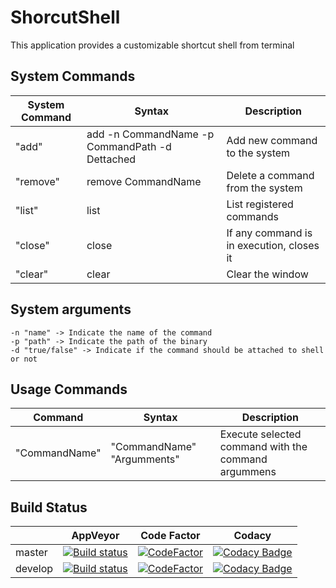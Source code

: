 # ShorcutShell

This application provides a customizable shortcut shell from terminal

## System Commands
|System Command|Syntax|Description|
|-------|------|-----------|
|"add"|add -n CommandName -p CommandPath -d Dettached|Add new command to the system|
|"remove"|remove CommandName|Delete a command from the system|
|"list"|list|List registered commands|
|"close"|close|If any command is in execution, closes it|
|"clear"|clear|Clear the window|

## System arguments
	-n "name" -> Indicate the name of the command
	-p "path" -> Indicate the path of the binary
	-d "true/false" -> Indicate if the command should be attached to shell or not

## Usage Commands
|Command|Syntax|Description|
|-------|------|-----------|
|"CommandName"|"CommandName" "Argumments"|Execute selected command with the command argummens|

## Build Status
||AppVeyor|Code Factor|Codacy|
|--|--------|-----------|------|
|master|[![Build status](https://ci.appveyor.com/api/projects/status/iemq9gog0qg61vp6/branch/master?svg=true)](https://ci.appveyor.com/project/kabestrus/shortcutshell/branch/master)|[![CodeFactor](https://www.codefactor.io/repository/github/jorturfer/shortcutshell/badge)](https://www.codefactor.io/repository/github/jorturfer/shortcutshell)|[![Codacy Badge](https://api.codacy.com/project/badge/Grade/fbbf34a266c04b208e363dec32612a99?branch=master)](https://www.codacy.com/app/JorTurFer/ShortcutShell?utm_source=github.com&amp;utm_medium=referral&amp;utm_content=JorTurFer/ShortcutShell&amp;utm_campaign=Badge_Grade)|
|develop|[![Build status](https://ci.appveyor.com/api/projects/status/iemq9gog0qg61vp6/branch/develop?svg=true)](https://ci.appveyor.com/project/kabestrus/shortcutshell/branch/develop)|[![CodeFactor](https://www.codefactor.io/repository/github/jorturfer/shortcutshell/badge/develop)](https://www.codefactor.io/repository/github/jorturfer/shortcutshell/overview/develop)|[![Codacy Badge](https://api.codacy.com/project/badge/Grade/fbbf34a266c04b208e363dec32612a99?branch=develop)](https://app.codacy.com/project/JorTurFer/ShortcutShell/dashboard?branchId=7684523)|
